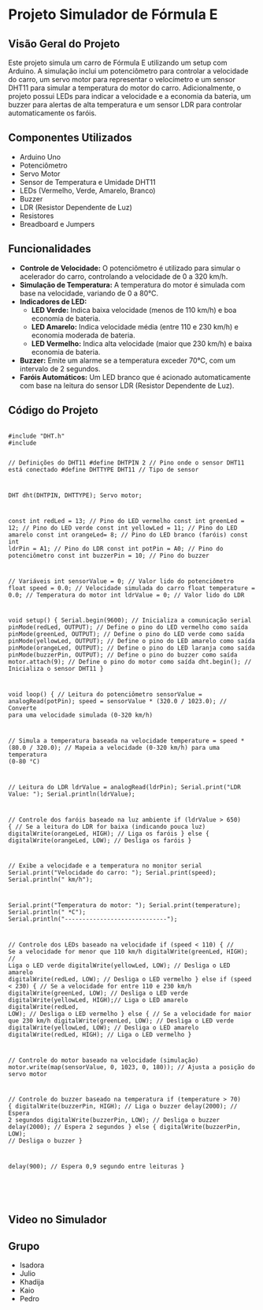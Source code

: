 <h1>Projeto Simulador de Fórmula E</h1>
    <h2>Visão Geral do Projeto</h2>
    <p>Este projeto simula um carro de Fórmula E utilizando um setup com Arduino. A simulação inclui um potenciômetro para controlar a velocidade do carro, um servo motor para representar o velocímetro e um sensor DHT11 para simular a temperatura do motor do carro. Adicionalmente, o projeto possui LEDs para indicar a velocidade e a economia da bateria, um buzzer para alertas de alta temperatura e um sensor LDR para controlar automaticamente os faróis.</p>
    <h2>Componentes Utilizados</h2>
    <ul>
        <li>Arduino Uno</li>
        <li>Potenciômetro</li>
        <li>Servo Motor</li>
        <li>Sensor de Temperatura e Umidade DHT11</li>
        <li>LEDs (Vermelho, Verde, Amarelo, Branco)</li>
        <li>Buzzer</li>
        <li>LDR (Resistor Dependente de Luz)</li>
        <li>Resistores</li>
        <li>Breadboard e Jumpers</li>
    </ul>
    <h2>Funcionalidades</h2>
    <ul>
        <li><strong>Controle de Velocidade:</strong> O potenciômetro é utilizado para simular o acelerador do carro, controlando a velocidade de 0 a 320 km/h.</li>
        <li><strong>Simulação de Temperatura:</strong> A temperatura do motor é simulada com base na velocidade, variando de 0 a 80°C.</li>
        <li><strong>Indicadores de LED:</strong>
            <ul>
                <li><strong>LED Verde:</strong> Indica baixa velocidade (menos de 110 km/h) e boa economia de bateria.</li>
                <li><strong>LED Amarelo:</strong> Indica velocidade média (entre 110 e 230 km/h) e economia moderada de bateria.</li>
                <li><strong>LED Vermelho:</strong> Indica alta velocidade (maior que 230 km/h) e baixa economia de bateria.</li>
            </ul>
        </li>
        <li><strong>Buzzer:</strong> Emite um alarme se a temperatura exceder 70°C, com um intervalo de 2 segundos.</li>
        <li><strong>Faróis Automáticos:</strong> Um LED branco que é acionado automaticamente com base na leitura do sensor LDR (Resistor Dependente de Luz).</li>
    </ul>
    <h2>Código do Projeto</h2>
    <pre>
        <code>
#include "DHT.h"
#include <Servo.h>

// Definições do DHT11
#define DHTPIN 2      // Pino onde o sensor DHT11 está conectado
#define DHTTYPE DHT11 // Tipo de sensor

DHT dht(DHTPIN, DHTTYPE);
Servo motor;

const int redLed = 13;    // Pino do LED vermelho
const int greenLed = 12;  // Pino do LED verde
const int yellowLed = 11; // Pino do LED amarelo
const int orangeLed= 8;   // Pino do LED branco (faróis)
const int ldrPin = A1;    // Pino do LDR
const int potPin = A0;    // Pino do potenciômetro
const int buzzerPin = 10; // Pino do buzzer

// Variáveis
int sensorValue = 0;     // Valor lido do potenciômetro
float speed = 0.0;       // Velocidade simulada do carro
float temperature = 0.0; // Temperatura do motor
int ldrValue = 0;        // Valor lido do LDR

void setup() {
  Serial.begin(9600);         // Inicializa a comunicação serial
  pinMode(redLed, OUTPUT);    // Define o pino do LED vermelho como saída
  pinMode(greenLed, OUTPUT);  // Define o pino do LED verde como saída
  pinMode(yellowLed, OUTPUT); // Define o pino do LED amarelo como saída
  pinMode(orangeLed, OUTPUT);  // Define o pino do LED laranja como saída
  pinMode(buzzerPin, OUTPUT); // Define o pino do buzzer como saída
  motor.attach(9);            // Define o pino do motor como saída
  dht.begin();                // Inicializa o sensor DHT11
}

void loop() {
  // Leitura do potenciômetro
  sensorValue = analogRead(potPin);
  speed = sensorValue * (320.0 / 1023.0); // Converte para uma velocidade simulada (0-320 km/h)
  
  // Simula a temperatura baseada na velocidade
  temperature = speed * (80.0 / 320.0); // Mapeia a velocidade (0-320 km/h) para uma temperatura (0-80 °C)

  // Leitura do LDR
  ldrValue = analogRead(ldrPin);
  Serial.print("LDR Value: ");
  Serial.println(ldrValue);

  // Controle dos faróis baseado na luz ambiente
  if (ldrValue > 650) {  // Se a leitura do LDR for baixa (indicando pouca luz)
    digitalWrite(orangeLed, HIGH); // Liga os faróis
  } else {
    digitalWrite(orangeLed, LOW);  // Desliga os faróis
  }

  // Exibe a velocidade e a temperatura no monitor serial
  Serial.print("Velocidade do carro: ");
  Serial.print(speed);
  Serial.println(" km/h");
  
  Serial.print("Temperatura do motor: ");
  Serial.print(temperature);
  Serial.println(" *C");
  Serial.println("-----------------------------");

  // Controle dos LEDs baseado na velocidade
  if (speed < 110) {  // Se a velocidade for menor que 110 km/h
    digitalWrite(greenLed, HIGH); // Liga o LED verde
    digitalWrite(yellowLed, LOW); // Desliga o LED amarelo
    digitalWrite(redLed, LOW);    // Desliga o LED vermelho
  } else if (speed < 230) { // Se a velocidade for entre 110 e 230 km/h
    digitalWrite(greenLed, LOW);  // Desliga o LED verde
    digitalWrite(yellowLed, HIGH);// Liga o LED amarelo
    digitalWrite(redLed, LOW);    // Desliga o LED vermelho
  } else { // Se a velocidade for maior que 230 km/h
    digitalWrite(greenLed, LOW);  // Desliga o LED verde
    digitalWrite(yellowLed, LOW); // Desliga o LED amarelo
    digitalWrite(redLed, HIGH);   // Liga o LED vermelho
  }

  // Controle do motor baseado na velocidade (simulação)
  motor.write(map(sensorValue, 0, 1023, 0, 180)); // Ajusta a posição do servo motor

  // Controle do buzzer baseado na temperatura
  if (temperature > 70) {
    digitalWrite(buzzerPin, HIGH); // Liga o buzzer
    delay(2000);                   // Espera 2 segundos
    digitalWrite(buzzerPin, LOW);  // Desliga o buzzer
    delay(2000);                   // Espera 2 segundos
  } else {
    digitalWrite(buzzerPin, LOW);  // Desliga o buzzer
  }

  delay(900); // Espera 0,9 segundo entre leituras
}

</code>
    </pre>

<h2>Video no Simulador</h2>

<h2>Grupo</h2>
<ul>
        <li>Isadora</li>
        <li>Julio</li>
        <li>Khadija</li>
        <li>Kaio</li>
        <li>Pedro</li>
</ul>

    
